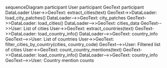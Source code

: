 sequenceDiagram
    participant User
    participant GeoText
    participant DataLoader
    User->>GeoText: extract_cities(text)
    GeoText->>DataLoader: load_city_patches()
    DataLoader-->>GeoText: city_patches
    GeoText->>DataLoader: load_cities()
    DataLoader-->>GeoText: cities_data
    GeoText-->>User: List of cities
    User->>GeoText: extract_countries(text)
    GeoText->>DataLoader: load_country_info()
    DataLoader-->>GeoText: country_info
    GeoText-->>User: List of countries
    User->>GeoText: filter_cities_by_country(cities, country_code)
    GeoText-->>User: Filtered list of cities
    User->>GeoText: count_country_mentions(text)
    GeoText->>DataLoader: load_country_info()
    DataLoader-->>GeoText: country_info
    GeoText-->>User: Country mention counts